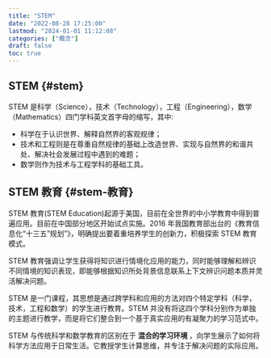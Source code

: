 ```yaml
---
title: "STEM"
date: "2022-08-28 17:25:00"
lastmod: "2024-01-01 11:12:08"
categories: ["概念"]
draft: false
toc: true
---
```


## STEM {#stem}

STEM 是科学（Science），技术（Technology），工程（Engineering），数学（Mathematics）四门学科英文首字母的缩写，其中:

-   科学在于认识世界、解释自然界的客观规律；
-   技术和工程则是在尊重自然规律的基础上改造世界、实现与自然界的和谐共处、解决社会发展过程中遇到的难题；
-   数学则作为技术与工程学科的基础工具。


## STEM 教育 {#stem-教育}

STEM 教育(STEM Education)起源于美国，目前在全世界的中小学教育中得到普遍应用。目前在中国部分地区开始试点实施。2016 年我国教育部出台的《教育信息化“十三五”规划”》，明确提出要着重培养学生的创新力，积极探索 STEM 教育模式。

STEM 教育强调让学生获得将知识进行情境化应用的能力，同时能够理解和辨识不同情境的知识表现，即能够根据知识所处背景信息联系上下文辨识问题本质并灵活解决问题。

STEM 是一门课程，其思想是通过跨学科和应用的方法对四个特定学科（科学，技术，工程和数学）的学生进行教育。STEM 并没有将这四个学科分别作为单独的主题进行教学，而是将它们整合到一个基于真实应用的有凝聚力的学习范式中。

STEM 与传统科学和数学教育的区别在于 **混合的学习环境** ，向学生展示了如何将科学方法应用于日常生活。它教授学生计算思维，并专注于解决问题的实际应用。
